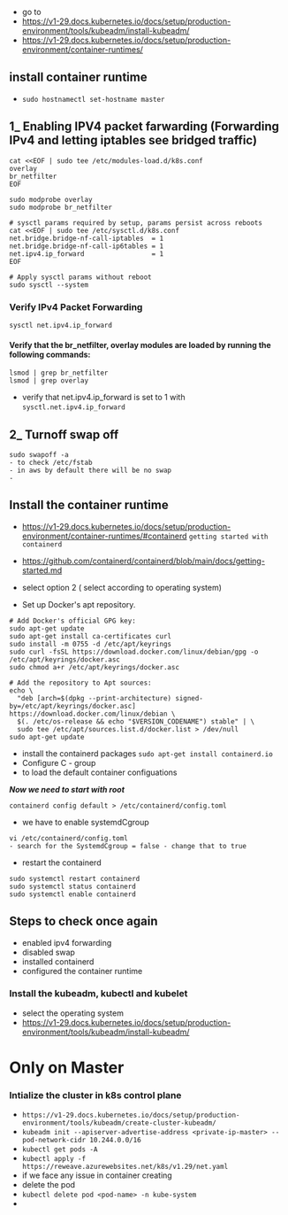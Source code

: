 - go to 
- https://v1-29.docs.kubernetes.io/docs/setup/production-environment/tools/kubeadm/install-kubeadm/
- https://v1-29.docs.kubernetes.io/docs/setup/production-environment/container-runtimes/

## install container runtime
- `sudo hostnamectl set-hostname master`
## 1_ Enabling IPV4 packet farwarding (Forwarding IPv4 and letting iptables see bridged traffic)
```
cat <<EOF | sudo tee /etc/modules-load.d/k8s.conf
overlay
br_netfilter
EOF

sudo modprobe overlay
sudo modprobe br_netfilter

# sysctl params required by setup, params persist across reboots
cat <<EOF | sudo tee /etc/sysctl.d/k8s.conf
net.bridge.bridge-nf-call-iptables  = 1
net.bridge.bridge-nf-call-ip6tables = 1
net.ipv4.ip_forward                 = 1
EOF

# Apply sysctl params without reboot
sudo sysctl --system
```
### Verify IPv4 Packet Forwarding
```sysctl net.ipv4.ip_forward```

#### Verify that the br_netfilter, overlay modules are loaded by running the following commands:
```
lsmod | grep br_netfilter
lsmod | grep overlay
```
- verify that net.ipv4.ip_forward is set to 1 with 
```sysctl.net.ipv4.ip_forward```
## 2_ Turnoff swap off
```
sudo swapoff -a
- to check /etc/fstab 
- in aws by default there will be no swap
- 
```
## Install the container runtime
- https://v1-29.docs.kubernetes.io/docs/setup/production-environment/container-runtimes/#containerd
``` getting started with containerd ```
- https://github.com/containerd/containerd/blob/main/docs/getting-started.md

- select option 2 ( select according to operating system)
- Set up Docker's apt repository.
```
# Add Docker's official GPG key:
sudo apt-get update
sudo apt-get install ca-certificates curl
sudo install -m 0755 -d /etc/apt/keyrings
sudo curl -fsSL https://download.docker.com/linux/debian/gpg -o /etc/apt/keyrings/docker.asc
sudo chmod a+r /etc/apt/keyrings/docker.asc

# Add the repository to Apt sources:
echo \
  "deb [arch=$(dpkg --print-architecture) signed-by=/etc/apt/keyrings/docker.asc] https://download.docker.com/linux/debian \
  $(. /etc/os-release && echo "$VERSION_CODENAME") stable" | \
  sudo tee /etc/apt/sources.list.d/docker.list > /dev/null
sudo apt-get update
```
- install the containerd packages
```sudo apt-get install containerd.io```
- Configure C - group
- to load the default container configuations 

**_Now we need to start with root_**

```containerd config default > /etc/containerd/config.toml```
- we have to enable systemdCgroup
```
vi /etc/containerd/config.toml
- search for the SystemdCgroup = false - change that to true
```
- restart the containerd
```
sudo systemctl restart containerd
sudo systemctl status containerd
sudo systemctl enable containerd
```
## Steps to check once again
- enabled ipv4 forwarding
- disabled swap
- installed containerd
- configured the container runtime

### Install the kubeadm, kubectl and kubelet
- select the operating system
- https://v1-29.docs.kubernetes.io/docs/setup/production-environment/tools/kubeadm/install-kubeadm/
# Only on Master
### Intialize the cluster in k8s control plane
- `https://v1-29.docs.kubernetes.io/docs/setup/production-environment/tools/kubeadm/create-cluster-kubeadm/`
- `kubeadm init --apiserver-advertise-address <private-ip-master> --pod-network-cidr 10.244.0.0/16`
- `kubectl get pods -A`
- `kubectl apply -f https://reweave.azurewebsites.net/k8s/v1.29/net.yaml`
- if we face any issue in container creating
- delete the pod
- `kubectl delete pod <pod-name> -n kube-system`
- 
